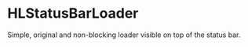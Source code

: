 HLStatusBarLoader
=================

Simple, original and non-blocking loader visible on top of the status bar.
